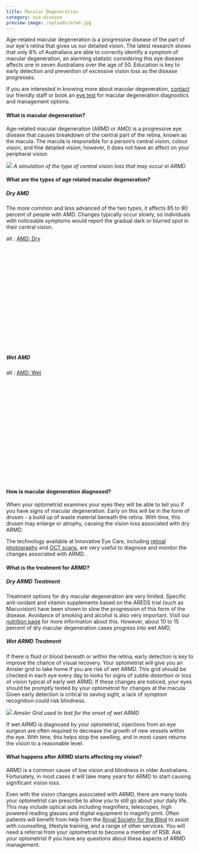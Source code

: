 ```yaml
---
title: Macular Degeneration
category: eye-disease
preview-image: /uploads/armd.jpg
---
```


<div class="employee-heading">
<p>Age-related macular degeneration is a progressive disease of the part of our eye's retina that gives us our detailed vision. The latest research shows that only 8% of Australians are able to correctly identify a symptom of macular degeneration, an alarming statistic considering this eye disease affects one in seven Australians over the age of 50. Education is key to early detection and prevention of excessive vision loss as the disease progresses.</p>
<p>If you are interested in knowing more about macular degeneration, <a href="/contact">contact</a> our friendly staff or book an <a href="/what-we-do/eye-exam">eye test</a> for macular degeneration diagnostics and management options.</p>
</div>

#### What is macular degeneration?

Age-related macular degeneration (ARMD or AMD) is a progressive eye disease that causes breakdown of the central part of the retina, known as the macula. The macula is responsible for a person’s central vision, colour vision, and fine detailed vision; however, it does not have an affect on your peripheral vision. 

![](/uploads/macular-degeneration.jpg)
_A simulation of the type of central vision loss that may occur in ARMD_

#### What are the types of age related macular degeneration?

##### Dry AMD

The more common and less advanced of the two types, it affects 85 to 90 percent of people with AMD. Changes typically occur slowly, so individuals with noticeable symptoms would report the gradual dark or blurred spot in their central vision. 

<div class="myWrapper" style="position: relative; padding-bottom: 56.25%; height: 0;"><!--[if IE]><iframe frameborder="0" type="text/html" src="https://2689-2347.captiv8online.com/animations/embed/one/d-l-t-d-m-ul-d-t-o?player_width=100%&player_height=100%&site_company_language=34&autostart=false" width="100%" height="100%" style="position:absolute;top:0;left:0;width:100%;height:100%;"></iframe><![endif]--><!--[if !IE]> <--><object data="https://2689-2347.captiv8online.com/animations/embed/one/d-l-t-d-m-ul-d-t-o?player_width=100%&player_height=100%&site_company_language=34&autostart=false" type="text/html" width="100%" height="100%" style="position:absolute;top:0;left:0;width:100%;height:100%;">  alt : <a href="https://2689-2347.captiv8online.com/animations/embed/one/d-l-t-d-m-ul-d-t-o?player_width=100%&player_height=100%&site_company_language=34&autostart=false">AMD: Dry</a></object><!--> <![endif]--></div>

<br>

##### Wet AMD


<div class="myWrapper" style="position: relative; padding-bottom: 56.25%; height: 0;"><!--[if IE]><iframe frameborder="0" type="text/html" src="https://2689-2347.captiv8online.com/animations/embed/one/t-l-t-d-m-ul-d-t-o?player_width=100%&player_height=100%&site_company_language=34&autostart=false" width="100%" height="100%" style="position:absolute;top:0;left:0;width:100%;height:100%;"></iframe><![endif]--><!--[if !IE]> <--><object data="https://2689-2347.captiv8online.com/animations/embed/one/t-l-t-d-m-ul-d-t-o?player_width=100%&player_height=100%&site_company_language=34&autostart=false" type="text/html" width="100%" height="100%" style="position:absolute;top:0;left:0;width:100%;height:100%;">  alt : <a href="https://2689-2347.captiv8online.com/animations/embed/one/t-l-t-d-m-ul-d-t-o?player_width=100%&player_height=100%&site_company_language=34&autostart=false">AMD: Wet</a></object><!--> <![endif]--></div>

<br>

#### How is macular degeneration diagnosed?

When your optometrist examines your eyes they will be able to tell you if you have signs of macular degeneration. Early on this will be in the form of drusen - a build up of waste material beneath the retina. With time, this drusen may enlarge or atrophy, causing the vision loss associated with dry ARMD.

The technology available at Innovative Eye Care, including [retinal photography](/what-we-do/retinal-photography) and [OCT scans](/what-we-do/oct), are very useful to diagnose and monitor the changes associated with ARMD.

#### What is the treatment for ARMD?

##### Dry ARMD Treatment

Treatment options for dry macular degeneration are very limited. Specific anti-oxidant and vitamin supplements based on the AREDS trial (such as Macuvision) have been shown to slow the progression of this form of the disease. Avoidance of smoking and alcohol is also very important. Visit our [nutrition page](/patient-resources/nutrition-and-supplements-for-age-related-macular-degeneration) for more information about this. However, about 10 to 15 percent of dry macular degeneration cases progress into wet AMD. 

##### Wet ARMD Treatment

If there is fluid or blood beneath or within the retina, early detection is key to improve the chance of visual recovery. Your optometrist will give you an Amsler grid to take home if you are risk of wet ARMD. This grid should be checked in each eye every day to looks for signs of subtle distortion or loss of vision typical of early wet ARMD. If these changes are noticed, your eyes should be promptly tested by your optometrist for changes at the macula. Given early detection is critical to saving sight, a lack of symptom recognition could risk blindness.

![](/uploads/amsler-grid-and-instructions.jpg)
_Amsler Grid used to test for the onset of wet ARMD_

If wet ARMD is diagnosed by your optometrist, injections from an eye surgeon are often required to decrease the growth of new vessels within the eye. With time, this helps stop the swelling, and in most cases returns the vision to a reasonable level.

#### What happens after ARMD starts affecting my vision?

ARMD is a common cause of low vision and blindness in older Australians. Fortunately, in most cases it will take many years for ARMD to start causing significant vision loss. 

Even with the vision changes associated with ARMD, there are many tools your optometrist can prescribe to allow you to still go about your daily life. This may include optical aids including magnifiers, telescopes, high powered reading glasses and digital equipment to magnify print. Often patients will benefit from help from the [Royal Society for the Blind](http://www.rsb.org.au) to assist with counselling, lifestyle training, and a range of other services. You will need a referral from your optometrist to become a member of RSB. Ask your optometrist if you have any questions about these aspects of ARMD management.
